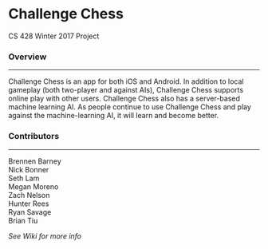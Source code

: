 # Challenge Chess
CS 428 Winter 2017 Project

### Overview
***
Challenge Chess is an app for both iOS and Android. In addition to local gameplay (both two-player and against AIs), Challenge Chess supports online play with other users. Challenge Chess also has a server-based machine learning AI. As people continue to use Challenge Chess and play against the machine-learning AI, it will learn and become better. 

### Contributors
***
Brennen Barney<br>
Nick Bonner<br>
Seth Lam<br>
Megan Moreno<br>
Zach Nelson<br>
Hunter Rees<br>
Ryan Savage<br>
Brian Tiu

*See Wiki for more info*
